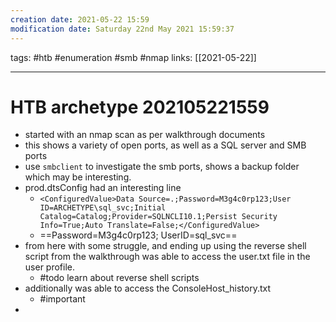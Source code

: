 ```yaml
---
creation date: 2021-05-22 15:59
modification date: Saturday 22nd May 2021 15:59:37
---
```

tags: #htb #enumeration #smb #nmap 
links: [[2021-05-22]]

---

# HTB archetype 202105221559

- started with an nmap scan as per walkthrough documents
- this shows a variety of open ports, as well as a SQL server and SMB ports
- use `smbclient` to investigate the smb ports, shows a backup folder which may be interesting.
- prod.dtsConfig had an interesting line
	- ```<ConfiguredValue>Data Source=.;Password=M3g4c0rp123;User ID=ARCHETYPE\sql_svc;Initial Catalog=Catalog;Provider=SQLNCLI10.1;Persist Security Info=True;Auto Translate=False;</ConfiguredValue>```
	- ==Password=M3g4c0rp123; UserID=sql_svc==
- from here with some struggle, and ending up using the reverse shell script from the walkthrough was able to access the user.txt file in the user profile.
	- #todo learn about reverse shell scripts 
- additionally was able to access the ConsoleHost_history.txt
	- #important
- 
